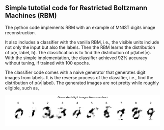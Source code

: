 ## Simple tutotial code for Restricted Boltzmann Machines (RBM)

The python code implements RBM with an example of MNIST digits image reconstruction.

It also includes a classifier with the vanilla RBM, i.e., the visible units include not only the input but also the labels. Then the RBM learns the distribution of p(v, label, h). The classification is to find the distribution of p(label|v). With the simple implementation, the classifier achieved 92% accuracy without tuning, if trained with 100 epochs.

The classifier code comes with a naive generator that generates digit images from labels. It is the reverse process of the classifier, i.e., find the distribution of p(v|label). The generated images are not pretty while roughly eligible, such as,

![Digits](trained_models/digits.png)
